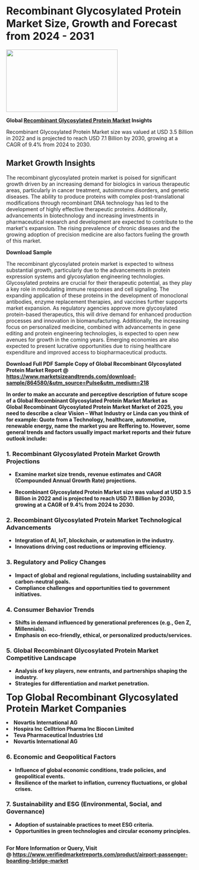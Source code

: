 <H1>Recombinant Glycosylated Protein Market Size, Growth and Forecast from 2024 - 2031</H1><img class="aligncenter size-medium wp-image-584254" src="https://thirdeyenews.in/wp-content/uploads/2024/09/Global-Market-Research-300x168.jpeg" alt="" width="300" height="168" /><p><strong>Global&nbsp;<a href="https://www.marketsizeandtrends.com/download-sample/864580/&amp;utm_source=Pulse&amp;utm_medium=218">Recombinant Glycosylated Protein Market</a> Insights</strong></p><p>Recombinant Glycosylated Protein Market size was valued at USD 3.5 Billion in 2022 and is projected to reach USD 7.1 Billion by 2030, growing at a CAGR of 9.4% from 2024 to 2030.</p><p><h2>Market Growth Insights</h2> <p>The recombinant glycosylated protein market is poised for significant growth driven by an increasing demand for biologics in various therapeutic areas, particularly in cancer treatment, autoimmune disorders, and genetic diseases. The ability to produce proteins with complex post-translational modifications through recombinant DNA technology has led to the development of highly effective therapeutic proteins. Additionally, advancements in biotechnology and increasing investments in pharmaceutical research and development are expected to contribute to the market's expansion. The rising prevalence of chronic diseases and the growing adoption of precision medicine are also factors fueling the growth of this market.</p> <p><strong>Download Sample</strong></p> <p>The recombinant glycosylated protein market is expected to witness substantial growth, particularly due to the advancements in protein expression systems and glycosylation engineering technologies. Glycosylated proteins are crucial for their therapeutic potential, as they play a key role in modulating immune responses and cell signaling. The expanding application of these proteins in the development of monoclonal antibodies, enzyme replacement therapies, and vaccines further supports market expansion. As regulatory agencies approve more glycosylated protein-based therapeutics, this will drive demand for enhanced production processes and innovation in biomanufacturing. Additionally, the increasing focus on personalized medicine, combined with advancements in gene editing and protein engineering technologies, is expected to open new avenues for growth in the coming years. Emerging economies are also expected to present lucrative opportunities due to rising healthcare expenditure and improved access to biopharmaceutical products.</p> <p><strong></p><p><span class=""><strong>Download Full PDF Sample Copy of Global Recombinant Glycosylated Protein Market Report</strong> @ <a href="https://www.marketsizeandtrends.com/download-sample/864580/&amp;utm_source=Pulse&amp;utm_medium=218" target="_blank">https://www.marketsizeandtrends.com/download-sample/864580/&amp;utm_source=Pulse&amp;utm_medium=218</a></span></p><p>In order to make an accurate and perceptive description of future scope of a Global&nbsp;Recombinant Glycosylated Protein Market Market as Global&nbsp;Recombinant Glycosylated Protein Market Market of 2025, you need to describe a clear Vision &ndash; What Industry or Linda can you think of for example: Quote from a Technology, healthcare, automotive, renewable energy, name the market you are Reffering to. However, some general trends and factors usually impact market reports and their future outlook include:</p><h3>1.&nbsp;<strong>Recombinant Glycosylated Protein Market Growth Projections</strong></h3><ul><li>Examine market size trends, revenue estimates and CAGR (Compounded Annual Growth Rate) projections.</li><li><p>Recombinant Glycosylated Protein Market size was valued at USD 3.5 Billion in 2022 and is projected to reach USD 7.1 Billion by 2030, growing at a CAGR of 9.4% from 2024 to 2030.</p></li></ul><h3>2.&nbsp;<strong>Recombinant Glycosylated Protein Market Technological Advancements</strong></h3><ul><li>Integration of AI, IoT, blockchain, or automation in the industry.</li><li>Innovations driving cost reductions or improving efficiency.</li></ul><h3>3.&nbsp;<strong>Regulatory and Policy Changes</strong></h3><ul><li>Impact of global and regional regulations, including sustainability and carbon-neutral goals.</li><li>Compliance challenges and opportunities tied to government initiatives.</li></ul><h3>4.&nbsp;<strong>Consumer Behavior Trends</strong></h3><ul><li>Shifts in demand influenced by generational preferences (e.g., Gen Z, Millennials).</li><li>Emphasis on eco-friendly, ethical, or personalized products/services.</li></ul><h3>5.&nbsp;<strong>Global Recombinant Glycosylated Protein Market Competitive Landscape</strong></h3><ul><li>Analysis of key players, new entrants, and partnerships shaping the industry.</li><li>Strategies for differentiation and market penetration.</li></ul><p data-pm-slice="1 1 []"><span style="color: inherit; font-family: inherit; font-size: 25px;">Top Global Recombinant Glycosylated Protein Market Companies</span></p><div class="" data-test-id=""><p><li>Novartis International AG</li><li> Hospira Inc Celltrion Pharma Inc Biocon Limited</li><li> Teva Pharmaceutical Industries Ltd</li><li> Novartis International AG</li></p></div><h3>6.&nbsp;<strong>Economic and Geopolitical Factors</strong></h3><ul><li>Influence of global economic conditions, trade policies, and geopolitical events.</li><li>Resilience of the market to inflation, currency fluctuations, or global crises.</li></ul><h3>7.&nbsp;<strong>Sustainability and ESG (Environmental, Social, and Governance)</strong></h3><ul><li>Adoption of sustainable practices to meet ESG criteria.</li><li>Opportunities in green technologies and circular economy principles.</li></ul><h2><strong style="font-size: 14px;">For More Information or Query, Visit @&nbsp;</strong><a style="background-color: #ffffff; font-size: 14px;" href="https://www.marketsizeandtrends.com/report/recombinant-glycosylated-protein-market/" target="_blank">https://www.verifiedmarketreports.com/product/airport-passenger-boarding-bridge-market</a></h2>
